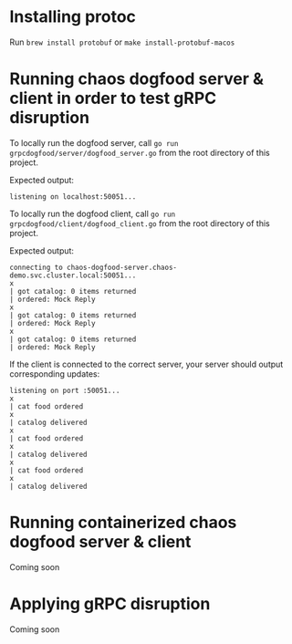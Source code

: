 # Installing protoc

Run `brew install protobuf` or `make install-protobuf-macos`

# Running chaos dogfood server & client in order to test gRPC disruption

To locally run the dogfood server, call `go run grpcdogfood/server/dogfood_server.go` from the root directory of this project.

Expected output:
```
listening on localhost:50051...
```

To locally run the dogfood client, call `go run grpcdogfood/client/dogfood_client.go` from the root directory of this project.

Expected output:
```
connecting to chaos-dogfood-server.chaos-demo.svc.cluster.local:50051...
x
| got catalog: 0 items returned
| ordered: Mock Reply
x
| got catalog: 0 items returned
| ordered: Mock Reply
x
| got catalog: 0 items returned
| ordered: Mock Reply
```

If the client is connected to the correct server, your server should output corresponding updates:

```
listening on port :50051...
x
| cat food ordered
x
| catalog delivered
x
| cat food ordered
x
| catalog delivered
x
| cat food ordered
x
| catalog delivered
```

# Running containerized chaos dogfood server & client
Coming soon

# Applying gRPC disruption
Coming soon
